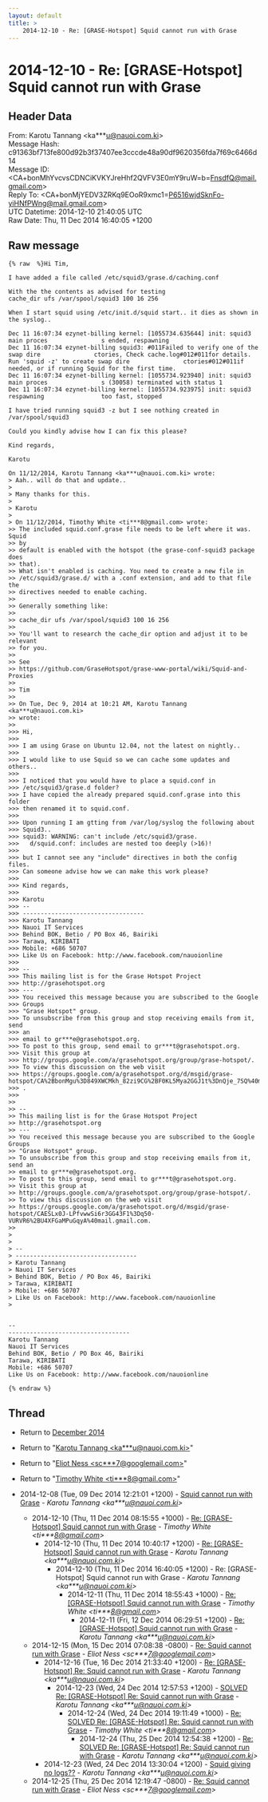 ```yaml
---
layout: default
title: >
    2014-12-10 - Re: [GRASE-Hotspot] Squid cannot run with Grase
---
```


# 2014-12-10 - Re: [GRASE-Hotspot] Squid cannot run with Grase

## Header Data

From: Karotu Tannang \<ka***u@nauoi.com.ki\><br>
Message Hash: c91363bf713fe800d92b3f37407ee3cccde48a90df9620356fda7f69c6466d14<br>
Message ID: \<CA+bonMhYvcvsCDNCiKVKYJreHhf2QVFV3E0mY9ruW=b=FnsdfQ@mail.gmail.com\><br>
Reply To: \<CA+bonMjYEDV3ZRKq9EOoR9xmc1=P6516wjdSknFo-yiHNfPWng@mail.gmail.com\><br>
UTC Datetime: 2014-12-10 21:40:05 UTC<br>
Raw Date: Thu, 11 Dec 2014 16:40:05 +1200<br>

## Raw message

```
{% raw  %}Hi Tim,

I have added a file called /etc/squid3/grase.d/caching.conf

With the the contents as advised for testing
cache_dir ufs /var/spool/squid3 100 16 256

When I start squid using /etc/init.d/squid start.. it dies as shown in
the syslog..

Dec 11 16:07:34 ezynet-billing kernel: [1055734.635644] init: squid3
main proces               s ended, respawning
Dec 11 16:07:34 ezynet-billing squid3: #011Failed to verify one of the
swap dire               ctories, Check cache.log#012#011for details.
Run 'squid -z' to create swap dire               ctories#012#011if
needed, or if running Squid for the first time.
Dec 11 16:07:34 ezynet-billing kernel: [1055734.923940] init: squid3
main proces               s (30058) terminated with status 1
Dec 11 16:07:34 ezynet-billing kernel: [1055734.923975] init: squid3
respawning                too fast, stopped

I have tried running squid3 -z but I see nothing created in /var/spool/squid3

Could you kindly advise how I can fix this please?

Kind regards,

Karotu

On 11/12/2014, Karotu Tannang <ka***u@nauoi.com.ki> wrote:
> Aah.. will do that and update..
>
> Many thanks for this.
>
> Karotu
>
> On 11/12/2014, Timothy White <ti***8@gmail.com> wrote:
>> The included squid.conf.grase file needs to be left where it was. Squid
>> by
>> default is enabled with the hotspot (the grase-conf-squid3 package does
>> that).
>> What isn't enabled is caching. You need to create a new file in
>> /etc/squid3/grase.d/ with a .conf extension, and add to that file the
>> directives needed to enable caching.
>>
>> Generally something like:
>>
>> cache_dir ufs /var/spool/squid3 100 16 256
>>
>> You'll want to research the cache_dir option and adjust it to be relevant
>> for you.
>>
>> See
>> https://github.com/GraseHotspot/grase-www-portal/wiki/Squid-and-Proxies
>>
>> Tim
>>
>> On Tue, Dec 9, 2014 at 10:21 AM, Karotu Tannang <ka***u@nauoi.com.ki>
>> wrote:
>>
>>> Hi,
>>>
>>> I am using Grase on Ubuntu 12.04, not the latest on nightly..
>>>
>>> I would like to use Squid so we can cache some updates and others..
>>>
>>> I noticed that you would have to place a squid.conf in
>>> /etc/squid3/grase.d folder?
>>> I have copied the already prepared squid.conf.grase into this folder
>>> then renamed it to squid.conf.
>>>
>>> Upon running I am gtting from /var/log/syslog the following about
>>> Squid3..
>>> squid3: WARNING: can't include /etc/squid3/grase.
>>>   d/squid.conf: includes are nested too deeply (>16)!
>>>
>>> but I cannot see any "include" directives in both the config files.
>>> Can someone advise how we can make this work please?
>>>
>>> Kind regards,
>>>
>>> Karotu
>>> --
>>> ----------------------------------
>>> Karotu Tannang
>>> Nauoi IT Services
>>> Behind BOK, Betio / PO Box 46, Bairiki
>>> Tarawa, KIRIBATI
>>> Mobile: +686 50707
>>> Like Us on Facebook: http://www.facebook.com/nauoionline
>>>
>>> --
>>> This mailing list is for the Grase Hotspot Project
>>> http://grasehotspot.org
>>> ---
>>> You received this message because you are subscribed to the Google
>>> Groups
>>> "Grase Hotspot" group.
>>> To unsubscribe from this group and stop receiving emails from it, send
>>> an
>>> email to gr***e@grasehotspot.org.
>>> To post to this group, send email to gr***t@grasehotspot.org.
>>> Visit this group at
>>> http://groups.google.com/a/grasehotspot.org/group/grase-hotspot/.
>>> To view this discussion on the web visit
>>> https://groups.google.com/a/grasehotspot.org/d/msgid/grase-hotspot/CA%2BbonMgu%3D849XWCMkh_82zi9CG%2BF0KL5Mya2GGJ1t%3DnQje_7SQ%40mail.gmail.com
>>> .
>>>
>>
>> --
>> This mailing list is for the Grase Hotspot Project
>> http://grasehotspot.org
>> ---
>> You received this message because you are subscribed to the Google Groups
>> "Grase Hotspot" group.
>> To unsubscribe from this group and stop receiving emails from it, send an
>> email to gr***e@grasehotspot.org.
>> To post to this group, send email to gr***t@grasehotspot.org.
>> Visit this group at
>> http://groups.google.com/a/grasehotspot.org/group/grase-hotspot/.
>> To view this discussion on the web visit
>> https://groups.google.com/a/grasehotspot.org/d/msgid/grase-hotspot/CAESLx0J-LPfvwwSi6r3GG43F1%3Dq50-VURVR6%2BU4XFGaMPuGqyA%40mail.gmail.com.
>>
>
>
> --
> ----------------------------------
> Karotu Tannang
> Nauoi IT Services
> Behind BOK, Betio / PO Box 46, Bairiki
> Tarawa, KIRIBATI
> Mobile: +686 50707
> Like Us on Facebook: http://www.facebook.com/nauoionline
>


-- 
----------------------------------
Karotu Tannang
Nauoi IT Services
Behind BOK, Betio / PO Box 46, Bairiki
Tarawa, KIRIBATI
Mobile: +686 50707
Like Us on Facebook: http://www.facebook.com/nauoionline

{% endraw %}
```

## Thread

+ Return to [December 2014](/archive/2014/12)

+ Return to "[Karotu Tannang <ka***u<span>@</span>nauoi.com.ki>](/authors/ka___u_at_nauoi_com_ki)"
+ Return to "[Eliot Ness <sc***7<span>@</span>googlemail.com>](/authors/sc___7_at_googlemail_com)"
+ Return to "[Timothy White <ti***8<span>@</span>gmail.com>](/authors/ti___8_at_gmail_com)"

+ 2014-12-08 (Tue, 09 Dec 2014 12:21:01 +1200) - [Squid cannot run with Grase](/archive/2014/12/c2739ade8c6e8b21a02d773191fae439a2e205610245b89bbc674c4cc8db191d) - _Karotu Tannang \<ka***u@nauoi.com.ki\>_
  + 2014-12-10 (Thu, 11 Dec 2014 08:15:55 +1000) - [Re: [GRASE-Hotspot] Squid cannot run with Grase](/archive/2014/12/29099855a750bef03c6b735eae93f53ccf3ca6eaf3a665ef89674d2d51be4abe) - _Timothy White \<ti***8@gmail.com\>_
    + 2014-12-10 (Thu, 11 Dec 2014 10:40:17 +1200) - [Re: [GRASE-Hotspot] Squid cannot run with Grase](/archive/2014/12/c56d6b0ec7b6a1b8f64e3376f4b160b78bb9cd9fc2e5d0a0ac6e4d3bcaf1d18e) - _Karotu Tannang \<ka***u@nauoi.com.ki\>_
      + 2014-12-10 (Thu, 11 Dec 2014 16:40:05 +1200) - Re: [GRASE-Hotspot] Squid cannot run with Grase - _Karotu Tannang \<ka***u@nauoi.com.ki\>_
        + 2014-12-11 (Thu, 11 Dec 2014 18:55:43 +1000) - [Re: [GRASE-Hotspot] Squid cannot run with Grase](/archive/2014/12/6ae26563193f929d08d7261010ec0974e2e1880bf3cf696838d7602a036e862a) - _Timothy White \<ti***8@gmail.com\>_
          + 2014-12-11 (Fri, 12 Dec 2014 06:29:51 +1200) - [Re: [GRASE-Hotspot] Squid cannot run with Grase](/archive/2014/12/7f5ce4b191531afbf56695956eddb1c49947dd6c3c289be7d58b991b8ef8e7ac) - _Karotu Tannang \<ka***u@nauoi.com.ki\>_
  + 2014-12-15 (Mon, 15 Dec 2014 07:08:38 -0800) - [Re: Squid cannot run with Grase](/archive/2014/12/75242ff8696018f902f645ae070366246bf6e20e00135cebd014af9d2d3d02f6) - _Eliot Ness \<sc***7@googlemail.com\>_
    + 2014-12-16 (Tue, 16 Dec 2014 21:33:40 +1200) - [Re: [GRASE-Hotspot] Re: Squid cannot run with Grase](/archive/2014/12/5c1b8a455d4e9de0d703da8e2d2d1272980be60bd819d71725b163a4f55eb8ec) - _Karotu Tannang \<ka***u@nauoi.com.ki\>_
      + 2014-12-23 (Wed, 24 Dec 2014 12:57:53 +1200) - [SOLVED Re: [GRASE-Hotspot] Re: Squid cannot run with Grase](/archive/2014/12/06f48fd4105dc2ba09c1af060ef1f96d1e61d6f6c66508d32d3cff44ef2b5775) - _Karotu Tannang \<ka***u@nauoi.com.ki\>_
        + 2014-12-24 (Wed, 24 Dec 2014 19:11:49 +1000) - [Re: SOLVED Re: [GRASE-Hotspot] Re: Squid cannot run with Grase](/archive/2014/12/ee8a79ddf21a69c49f3330e331999330f213053de9ee25f40bf4eab9837607fa) - _Timothy White \<ti***8@gmail.com\>_
          + 2014-12-24 (Thu, 25 Dec 2014 12:54:38 +1200) - [Re: SOLVED Re: [GRASE-Hotspot] Re: Squid cannot run with Grase](/archive/2014/12/ddce2862b3a9e3dcfdfa5793336230a541cb5170e36fb8546742b240847680df) - _Karotu Tannang \<ka***u@nauoi.com.ki\>_
    + 2014-12-23 (Wed, 24 Dec 2014 13:30:04 +1200) - [Squid giving no logs??](/archive/2014/12/ce056b713254ccaa46767acd7260ef09e0f3066fbc1f8033e254b0286871c771) - _Karotu Tannang \<ka***u@nauoi.com.ki\>_
  + 2014-12-25 (Thu, 25 Dec 2014 12:19:47 -0800) - [Re: Squid cannot run with Grase](/archive/2014/12/bdc92a58b84627ea8410229bf742f26d77652549575709aabedaa15dbf9a88e7) - _Eliot Ness \<sc***7@googlemail.com\>_

